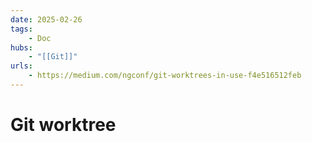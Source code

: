 ```yaml
---
date: 2025-02-26
tags:
    - Doc 
hubs:
    - "[[Git]]"
urls:
    - https://medium.com/ngconf/git-worktrees-in-use-f4e516512feb
---
```


# Git worktree 


